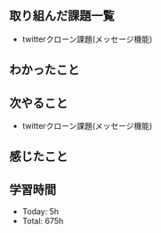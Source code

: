 ## 取り組んだ課題一覧
- twitterクローン課題(メッセージ機能)
## わかったこと
## 次やること
-  twitterクローン課題(メッセージ機能)
## 感じたこと
## 学習時間
- Today: 5h
- Total: 675h